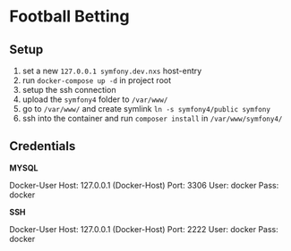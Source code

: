 # Football Betting

## Setup

1. set a new `127.0.0.1 symfony.dev.nxs` host-entry
2. run `docker-compose up -d` in project root
3. setup the ssh connection
4. upload the `symfony4` folder to `/var/www/`
5. go to `/var/www/` and create symlink `ln -s symfony4/public symfony`
5. ssh into the container and run `composer install` in `/var/www/symfony4/`

## Credentials

**MYSQL**

Docker-User
Host: 127.0.0.1 (Docker-Host)
Port: 3306
User: docker
Pass: docker

**SSH**

Docker-User
Host: 127.0.0.1 (Docker-Host)
Port: 2222
User: docker
Pass: docker